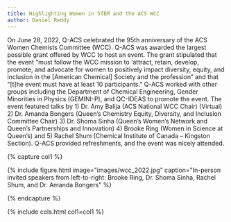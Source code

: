 ```yaml
---
title: Highlighting Women in STEM and the ACS WCC
author: Daniel Reddy
---
```


<!-- excerpt start -->
<!-- excerpt end -->

On June 28, 2022, Q-ACS celebrated the 95th anniversary of the ACS Women Chemists Committee (WCC). Q-ACS was awarded the largest possible grant offered by WCC to host an event. The grant stipulated that the event “must follow the WCC mission to ‘attract, retain, develop, promote, and advocate for women to positively impact diversity, equity, and inclusion in the [American Chemical] Society and the profession” and that “[t]he event must have at least 10 participants.” Q-ACS worked with other groups including the Department of Chemical Engineering, Gender Minorities in Physics (GEMINI-P), and QC-IDEAS to promote the event. The event featured talks by 1) Dr. Amy Balija (ACS National WCC Chair) (Virtual) 2) Dr. Amanda Bongers (Queen’s Chemistry Equity, Diversity, and Inclusion Committee Chair) 3) Dr. Shoma Sinha (Queen’s Women’s Network and Queen’s Partnerships and Innovation) 4) Brooke Ring (Women in Science at Queen’s) and 5) Rachel Shum (Chemical Institute of Canada – Kingston Section). Q-ACS provided refreshments, and the event was nicely attended.

{% capture col1 %}

{% include figure.html image="images/wcc_2022.jpg" caption="In-person invited speakers from left-to-right: Brooke Ring, Dr. Shoma Sinha, Rachel Shum, and Dr. Amanda Bongers" %}

{% endcapture %}

{% include cols.html col1=col1 %}
